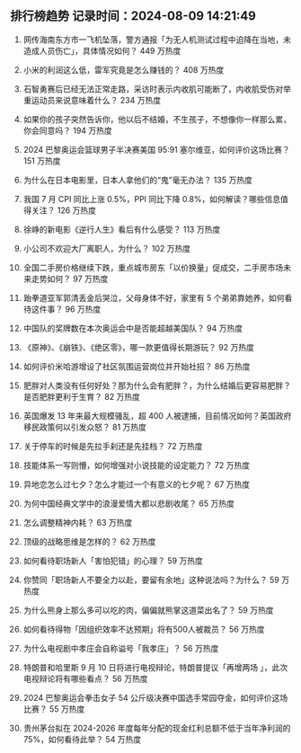 
## 排行榜趋势 记录时间：2024-08-09 14:21:49
  
  1. 网传海南东方市一飞机坠落，警方通报「为无人机测试过程中迫降在当地，未造成人员伤亡」，具体情况如何？ 449 万热度
    
  2. 小米的利润这么低，雷军究竟是怎么赚钱的？ 408 万热度
    
  3. 石智勇赛后已经无法正常走路，采访时表示内收肌可能断了，内收肌受伤对举重运动员来说意味着什么？ 234 万热度
    
  4. 如果你的孩子突然告诉你，他以后不结婚，不生孩子，不想像你一样那么累，你会同意吗？ 194 万热度
    
  5. 2024 巴黎奥运会篮球男子半决赛美国 95:91 塞尔维亚，如何评价这场比赛？ 151 万热度
    
  6. 为什么在日本电影里，日本人拿他们的“鬼”毫无办法？ 135 万热度
    
  7. 我国 7 月 CPI 同比上涨 0.5%，PPI 同比下降 0.8%，如何解读？哪些信息值得关注？ 126 万热度
    
  8. 徐峥的新电影《逆行人生》看后有什么感受？ 113 万热度
    
  9. 小公司不欢迎大厂离职人，为什么？ 102 万热度
    
  10. 全国二手房价格继续下跌，重点城市房东「以价换量」促成交，二手房市场未来走势如何？ 97 万热度
    
  11. 跆拳道亚军郭清丢金后哭泣，父母身体不好，家里有 5 个弟弟靠她养，如何看待这件事？ 96 万热度
    
  12. 中国队的奖牌数在本次奥运会中是否能超越美国队？ 94 万热度
    
  13. 《原神》、《崩铁》、《绝区零》，哪一款更值得长期游玩？ 92 万热度
    
  14. 如何评价米哈游增设了社区氛围运营岗位并开始社招？ 86 万热度
    
  15. 肥胖对人类没有任何好处？那为什么会有肥胖？，为什么结婚后更容易肥胖？是否肥胖更利于生育？ 82 万热度
    
  16. 英国爆发 13 年来最大规模骚乱，超 400 人被逮捕，目前情况如何？英国政府移民政策何以引发众怒？ 81 万热度
    
  17. 关于停车的时候是先拉手刹还是先挂档？ 72 万热度
    
  18. 技能体系一写则懵，如何增强对小说技能的设定能力？ 72 万热度
    
  19. 异地恋怎么过七夕？怎么才能过一个有意义的七夕呢？ 67 万热度
    
  20. 为何中国经典文学中的浪漫爱情大都以悲剧收尾？ 65 万热度
    
  21. 怎么调整精神内耗？ 63 万热度
    
  22. 顶级的战略思维是怎样的？ 62 万热度
    
  23. 如何看待职场新人「害怕犯错」的心理？ 59 万热度
    
  24. 你赞同「职场新人不要全力以赴，要留有余地」这种说法吗？为什么？ 59 万热度
    
  25. 为什么熊身上那么多可以吃的肉，偏偏就熊掌这道菜出名了？ 59 万热度
    
  26. 如何看待得物「因组织效率不达预期」将有500人被裁员？ 56 万热度
    
  27. 为什么电视剧中孝庄会自称谥号「我孝庄」？ 56 万热度
    
  28. 特朗普和哈里斯 9 月 10 日将进行电视辩论，特朗普提议「再增两场 」，此次电视辩论将有哪些看点？ 56 万热度
    
  29. 2024 巴黎奥运会拳击女子 54 公斤级决赛中国选手常园夺金，如何评价这场比赛？ 55 万热度
    
  30. 贵州茅台拟在 2024-2026 年度每年分配的现金红利总额不低于当年净利润的 75%，如何看待此举？ 54 万热度
    